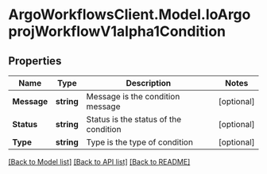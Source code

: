 # ArgoWorkflowsClient.Model.IoArgoprojWorkflowV1alpha1Condition

## Properties

Name | Type | Description | Notes
------------ | ------------- | ------------- | -------------
**Message** | **string** | Message is the condition message | [optional] 
**Status** | **string** | Status is the status of the condition | [optional] 
**Type** | **string** | Type is the type of condition | [optional] 

[[Back to Model list]](../README.md#documentation-for-models) [[Back to API list]](../README.md#documentation-for-api-endpoints) [[Back to README]](../README.md)

